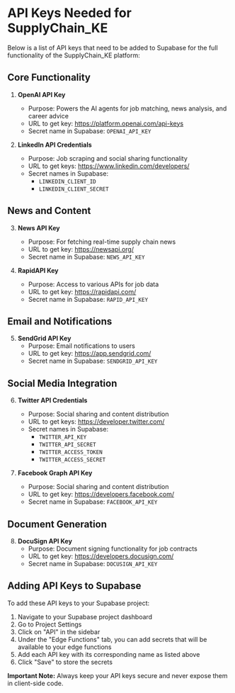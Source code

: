 
# API Keys Needed for SupplyChain_KE

Below is a list of API keys that need to be added to Supabase for the full functionality of the SupplyChain_KE platform:

## Core Functionality

1. **OpenAI API Key**
   - Purpose: Powers the AI agents for job matching, news analysis, and career advice
   - URL to get key: https://platform.openai.com/api-keys
   - Secret name in Supabase: `OPENAI_API_KEY`

2. **LinkedIn API Credentials**
   - Purpose: Job scraping and social sharing functionality
   - URL to get keys: https://www.linkedin.com/developers/
   - Secret names in Supabase:
     - `LINKEDIN_CLIENT_ID`
     - `LINKEDIN_CLIENT_SECRET`

## News and Content

3. **News API Key**
   - Purpose: For fetching real-time supply chain news
   - URL to get key: https://newsapi.org/
   - Secret name in Supabase: `NEWS_API_KEY`

4. **RapidAPI Key**
   - Purpose: Access to various APIs for job data
   - URL to get key: https://rapidapi.com/
   - Secret name in Supabase: `RAPID_API_KEY`

## Email and Notifications

5. **SendGrid API Key**
   - Purpose: Email notifications to users
   - URL to get key: https://app.sendgrid.com/
   - Secret name in Supabase: `SENDGRID_API_KEY`

## Social Media Integration

6. **Twitter API Credentials**
   - Purpose: Social sharing and content distribution
   - URL to get keys: https://developer.twitter.com/
   - Secret names in Supabase:
     - `TWITTER_API_KEY`
     - `TWITTER_API_SECRET`
     - `TWITTER_ACCESS_TOKEN`
     - `TWITTER_ACCESS_SECRET`

7. **Facebook Graph API Key**
   - Purpose: Social sharing and content distribution
   - URL to get key: https://developers.facebook.com/
   - Secret name in Supabase: `FACEBOOK_API_KEY`

## Document Generation

8. **DocuSign API Key**
   - Purpose: Document signing functionality for job contracts
   - URL to get key: https://developers.docusign.com/
   - Secret name in Supabase: `DOCUSIGN_API_KEY`

## Adding API Keys to Supabase

To add these API keys to your Supabase project:

1. Navigate to your Supabase project dashboard
2. Go to Project Settings
3. Click on "API" in the sidebar
4. Under the "Edge Functions" tab, you can add secrets that will be available to your edge functions
5. Add each API key with its corresponding name as listed above
6. Click "Save" to store the secrets

**Important Note:** Always keep your API keys secure and never expose them in client-side code.
